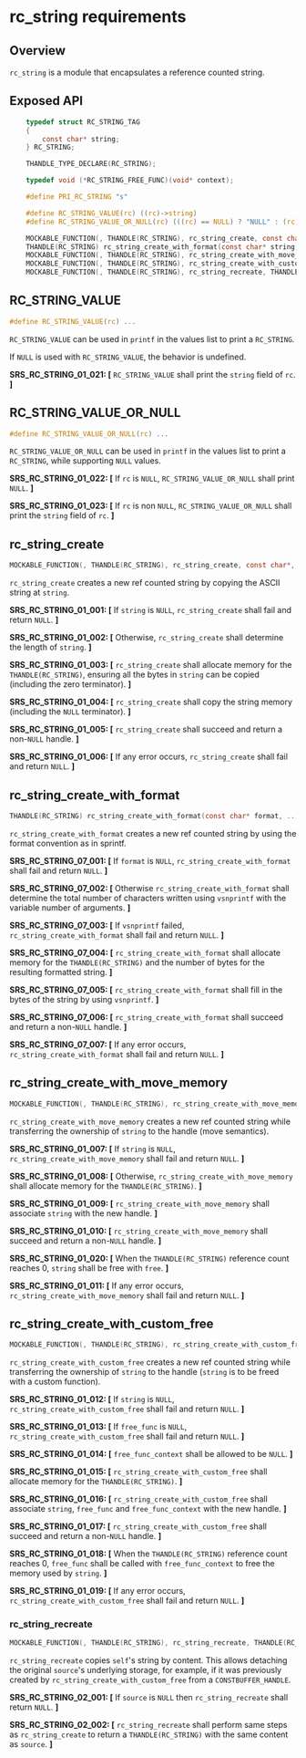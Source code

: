 # rc_string requirements

## Overview

`rc_string` is a module that encapsulates a reference counted string.

## Exposed API

```c
    typedef struct RC_STRING_TAG
    {
        const char* string;
    } RC_STRING;

    THANDLE_TYPE_DECLARE(RC_STRING);

    typedef void (*RC_STRING_FREE_FUNC)(void* context);

    #define PRI_RC_STRING "s"

    #define RC_STRING_VALUE(rc) ((rc)->string)
    #define RC_STRING_VALUE_OR_NULL(rc) (((rc) == NULL) ? "NULL" : (rc)->string)

    MOCKABLE_FUNCTION(, THANDLE(RC_STRING), rc_string_create, const char*, string);
    THANDLE(RC_STRING) rc_string_create_with_format(const char* string, ...);
    MOCKABLE_FUNCTION(, THANDLE(RC_STRING), rc_string_create_with_move_memory, const char*, string);
    MOCKABLE_FUNCTION(, THANDLE(RC_STRING), rc_string_create_with_custom_free, const char*, string, RC_STRING_FREE_FUNC, free_func, void*, free_func_context);
    MOCKABLE_FUNCTION(, THANDLE(RC_STRING), rc_string_recreate, THANDLE(RC_STRING), self);
```

## RC_STRING_VALUE

```c
#define RC_STRING_VALUE(rc) ...
```

`RC_STRING_VALUE` can be used in `printf` in the values list to print a `RC_STRING`.

If `NULL` is used with `RC_STRING_VALUE`, the behavior is undefined.

**SRS_RC_STRING_01_021: [** `RC_STRING_VALUE` shall print the `string` field of `rc`. **]**

## RC_STRING_VALUE_OR_NULL

```c
#define RC_STRING_VALUE_OR_NULL(rc) ...
```

`RC_STRING_VALUE_OR_NULL` can be used in `printf` in the values list to print a `RC_STRING`, while supporting `NULL` values.

**SRS_RC_STRING_01_022: [** If `rc` is `NULL`, `RC_STRING_VALUE_OR_NULL` shall print `NULL`. **]**

**SRS_RC_STRING_01_023: [** If `rc` is non `NULL`, `RC_STRING_VALUE_OR_NULL` shall print the `string` field of `rc`. **]**

## rc_string_create

```c
MOCKABLE_FUNCTION(, THANDLE(RC_STRING), rc_string_create, const char*, string);
```

`rc_string_create` creates a new ref counted string by copying the ASCII string at `string`.

**SRS_RC_STRING_01_001: [** If `string` is `NULL`, `rc_string_create` shall fail and return `NULL`. **]**

**SRS_RC_STRING_01_002: [** Otherwise, `rc_string_create` shall determine the length of `string`. **]**

**SRS_RC_STRING_01_003: [** `rc_string_create` shall allocate memory for the `THANDLE(RC_STRING)`, ensuring all the bytes in `string` can be copied (including the zero terminator). **]**

**SRS_RC_STRING_01_004: [** `rc_string_create` shall copy the string memory (including the `NULL` terminator). **]**

**SRS_RC_STRING_01_005: [** `rc_string_create` shall succeed and return a non-`NULL` handle. **]**

**SRS_RC_STRING_01_006: [** If any error occurs, `rc_string_create` shall fail and return `NULL`. **]**

## rc_string_create_with_format

```c
THANDLE(RC_STRING) rc_string_create_with_format(const char* format, ...);
```

`rc_string_create_with_format` creates a new ref counted string by using the format convention as in sprintf.

**SRS_RC_STRING_07_001: [** If `format` is `NULL`, `rc_string_create_with_format` shall fail and return `NULL`. **]** 

**SRS_RC_STRING_07_002: [** Otherwise `rc_string_create_with_format` shall determine the total number of characters written using `vsnprintf` with the variable number of arguments. **]**  

**SRS_RC_STRING_07_003: [** If `vsnprintf` failed, `rc_string_create_with_format` shall fail and return `NULL`. **]**

**SRS_RC_STRING_07_004: [** `rc_string_create_with_format` shall allocate memory for the `THANDLE(RC_STRING)` and the number of bytes for the resulting formatted string. **]**

**SRS_RC_STRING_07_005: [** `rc_string_create_with_format` shall fill in the bytes of the string by using `vsnprintf`. **]**

**SRS_RC_STRING_07_006: [** `rc_string_create_with_format` shall succeed and return a non-`NULL` handle. **]** 

**SRS_RC_STRING_07_007: [** If any error occurs, `rc_string_create_with_format` shall fail and return `NULL`. **]**

## rc_string_create_with_move_memory

```c
MOCKABLE_FUNCTION(, THANDLE(RC_STRING), rc_string_create_with_move_memory, char*, string);
```

`rc_string_create_with_move_memory` creates a new ref counted string while transferring the ownership of `string` to the handle (move semantics).

**SRS_RC_STRING_01_007: [** If `string` is `NULL`, `rc_string_create_with_move_memory` shall fail and return `NULL`. **]**

**SRS_RC_STRING_01_008: [** Otherwise, `rc_string_create_with_move_memory` shall allocate memory for the `THANDLE(RC_STRING)`. **]**

**SRS_RC_STRING_01_009: [** `rc_string_create_with_move_memory` shall associate `string` with the new handle. **]**

**SRS_RC_STRING_01_010: [** `rc_string_create_with_move_memory` shall succeed and return a non-`NULL` handle. **]**

**SRS_RC_STRING_01_020: [** When the `THANDLE(RC_STRING)` reference count reaches 0, `string` shall be free with `free`. **]**

**SRS_RC_STRING_01_011: [** If any error occurs, `rc_string_create_with_move_memory` shall fail and return `NULL`. **]**

## rc_string_create_with_custom_free

```c
MOCKABLE_FUNCTION(, THANDLE(RC_STRING), rc_string_create_with_custom_free, const char*, string, RC_STRING_FREE_FUNC, free_func, void*, free_func_context);
```

`rc_string_create_with_custom_free` creates a new ref counted string while transferring the ownership of `string` to the handle (`string` is to be freed with a custom function).

**SRS_RC_STRING_01_012: [** If `string` is `NULL`, `rc_string_create_with_custom_free` shall fail and return `NULL`. **]**

**SRS_RC_STRING_01_013: [** If `free_func` is `NULL`, `rc_string_create_with_custom_free` shall fail and return `NULL`. **]**

**SRS_RC_STRING_01_014: [** `free_func_context` shall be allowed to be `NULL`. **]**

**SRS_RC_STRING_01_015: [** `rc_string_create_with_custom_free` shall allocate memory for the `THANDLE(RC_STRING)`. **]**

**SRS_RC_STRING_01_016: [** `rc_string_create_with_custom_free` shall associate `string`, `free_func` and `free_func_context` with the new handle. **]**

**SRS_RC_STRING_01_017: [** `rc_string_create_with_custom_free` shall succeed and return a non-`NULL` handle. **]**

**SRS_RC_STRING_01_018: [** When the `THANDLE(RC_STRING)` reference count reaches 0, `free_func` shall be called with `free_func_context` to free the memory used by `string`. **]**

**SRS_RC_STRING_01_019: [** If any error occurs, `rc_string_create_with_custom_free` shall fail and return `NULL`. **]**

### rc_string_recreate
```c
MOCKABLE_FUNCTION(, THANDLE(RC_STRING), rc_string_recreate, THANDLE(RC_STRING), source);
```

`rc_string_recreate` copies `self`'s string by content. This allows detaching the original `source`'s underlying storage, for example, if it was previously created by `rc_string_create_with_custom_free` from a `CONSTBUFFER_HANDLE`.

**SRS_RC_STRING_02_001: [** If `source` is `NULL` then `rc_string_recreate` shall return `NULL`. **]**

**SRS_RC_STRING_02_002: [** `rc_string_recreate` shall perform same steps as `rc_string_create` to return a `THANDLE(RC_STRING)` with the same content as `source`. **]**



